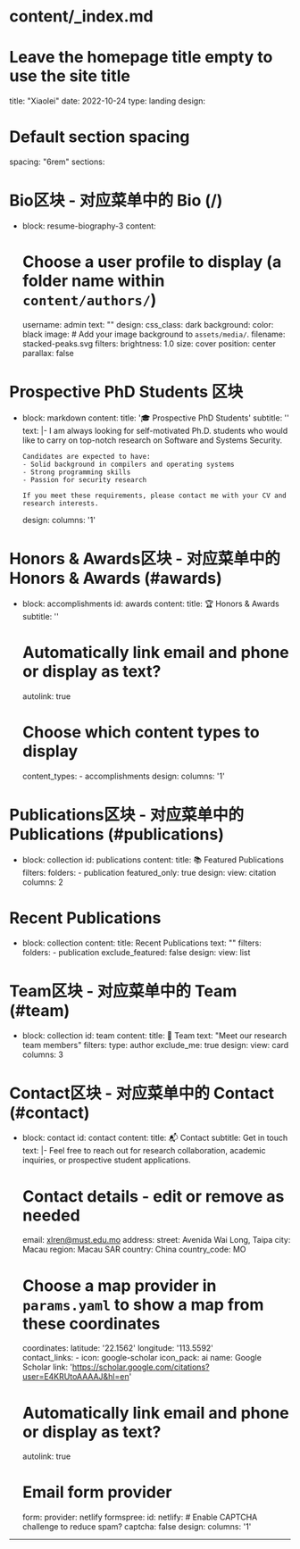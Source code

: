 # content/_index.md
# Leave the homepage title empty to use the site title
title: "Xiaolei"
date: 2022-10-24
type: landing
design:
  # Default section spacing
  spacing: "6rem"
sections:
  # Bio区块 - 对应菜单中的 Bio (/)
  - block: resume-biography-3
    content:
      # Choose a user profile to display (a folder name within `content/authors/`)
      username: admin
      text: ""
    design:
      css_class: dark
      background:
        color: black
        image:
          # Add your image background to `assets/media/`.
          filename: stacked-peaks.svg
          filters:
            brightness: 1.0
          size: cover
          position: center
          parallax: false
  
  # Prospective PhD Students 区块
  - block: markdown
    content:
      title: '🎓 Prospective PhD Students' 
      subtitle: ''
      text: |-
        I am always looking for self-motivated Ph.D. students who would like to carry on top-notch research on Software and Systems Security. 
        
        Candidates are expected to have:
        - Solid background in compilers and operating systems
        - Strong programming skills
        - Passion for security research
        
        If you meet these requirements, please contact me with your CV and research interests.
    design:
      columns: '1'

  # Honors & Awards区块 - 对应菜单中的 Honors & Awards (#awards)
  - block: accomplishments
    id: awards
    content:
      title: 🏆 Honors & Awards
      subtitle: ''
      # Automatically link email and phone or display as text?
      autolink: true
      # Choose which content types to display
      content_types:
        - accomplishments
    design:
      columns: '1'

  # Publications区块 - 对应菜单中的 Publications (#publications) 
  - block: collection
    id: publications
    content:
      title: 📚 Featured Publications
      filters:
        folders:
          - publication
        featured_only: true
    design:
      view: citation
      columns: 2
  
  # Recent Publications
  - block: collection
    content:
      title: Recent Publications
      text: ""
      filters:
        folders:
          - publication
        exclude_featured: false
    design:
      view: list

  # Team区块 - 对应菜单中的 Team (#team)
  - block: collection
    id: team
    content:
      title: 👥 Team
      text: "Meet our research team members"
      filters:
        type: author
        exclude_me: true
    design:
      view: card
      columns: 3

  # Contact区块 - 对应菜单中的 Contact (#contact)
  - block: contact
    id: contact
    content:
      title: 📬 Contact
      subtitle: Get in touch
      text: |-
        Feel free to reach out for research collaboration, academic inquiries, or prospective student applications.
      # Contact details - edit or remove as needed
      email: xlren@must.edu.mo
      address:
        street: Avenida Wai Long, Taipa
        city: Macau
        region: Macau SAR
        country: China
        country_code: MO
      # Choose a map provider in `params.yaml` to show a map from these coordinates
      coordinates:
        latitude: '22.1562'
        longitude: '113.5592'  
      contact_links:
        - icon: google-scholar
          icon_pack: ai
          name: Google Scholar
          link: 'https://scholar.google.com/citations?user=E4KRUtoAAAAJ&hl=en'
      # Automatically link email and phone or display as text?
      autolink: true
      # Email form provider
      form:
        provider: netlify
        formspree:
          id:
        netlify:
          # Enable CAPTCHA challenge to reduce spam?
          captcha: false
    design:
      columns: '1'
---
